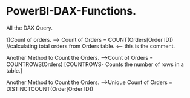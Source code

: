 # PowerBI-DAX-Functions.

All the DAX Query.


1)Count of orders.
--> Count of Orders = COUNT(Orders[Order ID])
   //calculating total orders from Orders table. <-- this is the comment.

Another Method to Count the Orders.
-->Count of Orders = COUNTROWS(Orders)
[COUNTROWS- Counts the number of rows in a table.]

Another Method to Count the Orders.
-->Unique Count of Orders = DISTINCTCOUNT(Order[Order ID])

